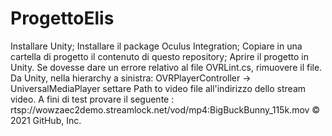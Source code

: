 # ProgettoElis
Installare Unity;
Installare il package Oculus Integration;
Copiare in una cartella di progetto il contenuto di questo repository;
Aprire il progetto in Unity. Se dovesse dare un errore relativo al file OVRLint.cs, rimuovere il file.
Da Unity, nella hierarchy a sinistra: OVRPlayerController -> UniversalMediaPlayer settare Path to video file all'indirizzo dello stream video. A fini di test provare il seguente : rtsp://wowzaec2demo.streamlock.net/vod/mp4:BigBuckBunny_115k.mov © 2021 GitHub, Inc.
